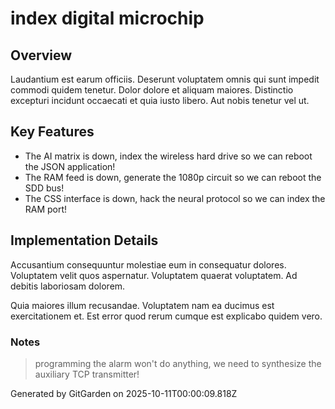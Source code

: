 # index digital microchip

## Overview
Laudantium est earum officiis. Deserunt voluptatem omnis qui sunt impedit commodi quidem tenetur. Dolor dolore et aliquam maiores. Distinctio excepturi incidunt occaecati et quia iusto libero. Aut nobis tenetur vel ut.

## Key Features
- The AI matrix is down, index the wireless hard drive so we can reboot the JSON application!
- The RAM feed is down, generate the 1080p circuit so we can reboot the SDD bus!
- The CSS interface is down, hack the neural protocol so we can index the RAM port!

## Implementation Details
Accusantium consequuntur molestiae eum in consequatur dolores. Voluptatem velit quos aspernatur. Voluptatem quaerat voluptatem. Ad debitis laboriosam dolorem.
 Quia maiores illum recusandae. Voluptatem nam ea ducimus est exercitationem et. Est error quod rerum cumque est explicabo quidem vero.

### Notes
> programming the alarm won't do anything, we need to synthesize the auxiliary TCP transmitter!

Generated by GitGarden on 2025-10-11T00:00:09.818Z